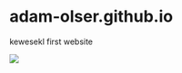 # adam-olser.github.io
kewesekl first website

<img src="https://monosnap.com/image/JeX65N2SWOhjuCQBYJSv1aAanIh8DK.png">
